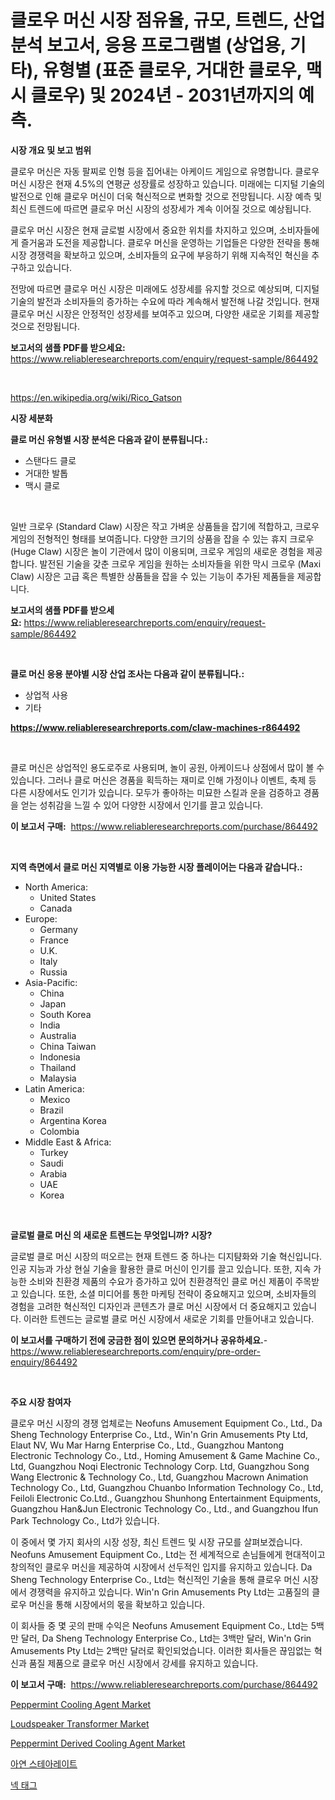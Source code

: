 <p><h1>클로우 머신 시장 점유율, 규모, 트렌드, 산업 분석 보고서, 응용 프로그램별 (상업용, 기타), 유형별 (표준 클로우, 거대한 클로우, 맥시 클로우) 및 2024년 - 2031년까지의 예측.</h1></p><p><strong>시장 개요 및 보고 범위</strong></p>
<p><p>클로우 머신은 자동 팔찌로 인형 등을 집어내는 아케이드 게임으로 유명합니다. 클로우 머신 시장은 현재 4.5%의 연평균 성장률로 성장하고 있습니다. 미래에는 디지털 기술의 발전으로 인해 클로우 머신이 더욱 혁신적으로 변화할 것으로 전망됩니다. 시장 예측 및 최신 트렌드에 따르면 클로우 머신 시장의 성장세가 계속 이어질 것으로 예상됩니다.</p><p>클로우 머신 시장은 현재 글로벌 시장에서 중요한 위치를 차지하고 있으며, 소비자들에게 즐거움과 도전을 제공합니다. 클로우 머신을 운영하는 기업들은 다양한 전략을 통해 시장 경쟁력을 확보하고 있으며, 소비자들의 요구에 부응하기 위해 지속적인 혁신을 추구하고 있습니다.</p><p>전망에 따르면 클로우 머신 시장은 미래에도 성장세를 유지할 것으로 예상되며, 디지털 기술의 발전과 소비자들의 증가하는 수요에 따라 계속해서 발전해 나갈 것입니다. 현재 클로우 머신 시장은 안정적인 성장세를 보여주고 있으며, 다양한 새로운 기회를 제공할 것으로 전망됩니다.</p></p>
<p><strong>보고서의 샘플 PDF를 받으세요:</strong> <a href="https://www.reliableresearchreports.com/enquiry/request-sample/864492">https://www.reliableresearchreports.com/enquiry/request-sample/864492</a></p>
<p>&nbsp;</p>
<p><a href="https://en.wikipedia.org/wiki/Rico_Gatson">https://en.wikipedia.org/wiki/Rico_Gatson</a></p>
<p><strong>시장 세분화</strong></p>
<p><strong>클로 머신 유형별 시장 분석은 다음과 같이 분류됩니다.:</strong></p>
<p><ul><li>스탠다드 클로</li><li>거대한 발톱</li><li>맥시 클로</li></ul></p>
<p>&nbsp;</p>
<p><p>일반 크로우 (Standard Claw) 시장은 작고 가벼운 상품들을 잡기에 적합하고, 크로우 게임의 전형적인 형태를 보여줍니다. 다양한 크기의 상품을 잡을 수 있는 휴지 크로우 (Huge Claw) 시장은 놀이 기관에서 많이 이용되며, 크로우 게임의 새로운 경험을 제공합니다. 발전된 기술을 갖춘 크로우 게임을 원하는 소비자들을 위한 막시 크로우 (Maxi Claw) 시장은 고급 혹은 특별한 상품들을 잡을 수 있는 기능이 추가된 제품들을 제공합니다.</p></p>
<p><strong>보고서의 샘플 PDF를 받으세요:</strong>&nbsp;<a href="https://www.reliableresearchreports.com/enquiry/request-sample/864492">https://www.reliableresearchreports.com/enquiry/request-sample/864492</a></p>
<p>&nbsp;</p>
<p><strong> 클로 머신 응용 분야별 시장 산업 조사는 다음과 같이 분류됩니다.:</strong></p>
<p><ul><li>상업적 사용</li><li>기타</li></ul></p>
<p><strong><a href="https://www.reliableresearchreports.com/claw-machines-r864492">https://www.reliableresearchreports.com/claw-machines-r864492</a></strong></p>
<p>&nbsp;</p>
<p><p>클로 머신은 상업적인 용도로주로 사용되며, 놀이 공원, 아케이드나 상점에서 많이 볼 수 있습니다. 그러나 클로 머신은 경품을 획득하는 재미로 인해 가정이나 이벤트, 축제 등 다른 시장에서도 인기가 있습니다. 모두가 좋아하는 미묘한 스킬과 운을 검증하고 경품을 얻는 성취감을 느낄 수 있어 다양한 시장에서 인기를 끌고 있습니다.</p></p>
<p><strong>이 보고서 구매:</strong>&nbsp; <a href="https://www.reliableresearchreports.com/purchase/864492">https://www.reliableresearchreports.com/purchase/864492</a></p>
<p>&nbsp;</p>
<p><strong>지역 측면에서 클로 머신 지역별로 이용 가능한 시장 플레이어는 다음과 같습니다.:</strong></p>
<p><ul>
    <li>
        North America:
        <ul>
            <li>United States</li>
            <li>Canada</li>
        </ul>
    </li>
    <li>
        Europe:
        <ul>
            <li>Germany</li>
            <li>France</li>
            <li>U.K.</li>
            <li>Italy</li>
            <li>Russia</li>
        </ul>
    </li>
    <li>
        Asia-Pacific:
        <ul>
            <li>China</li>
            <li>Japan</li>
            <li>South Korea</li>
            <li>India</li>
            <li>Australia</li>
            <li>China Taiwan</li>
            <li>Indonesia</li>
            <li>Thailand</li>
            <li>Malaysia</li>
        </ul>
    </li>
    <li>
        Latin America:
        <ul>
            <li>Mexico</li>
            <li>Brazil</li>
            <li>Argentina Korea</li>
            <li>Colombia</li>
        </ul>
    </li>
    <li>
        Middle East & Africa:
        <ul>
            <li>Turkey</li>
            <li>Saudi</li>
            <li>Arabia</li>
            <li>UAE</li>
            <li>Korea</li>
        </ul>
    </li>
    </ul></p>
<p>&nbsp;</p>
<p><strong>글로벌 클로 머신 의 새로운 트렌드는 무엇입니까? 시장?</strong></p>
<p><p>글로벌 클로 머신 시장의 떠오르는 현재 트렌드 중 하나는 디지턈화와 기술 혁신입니다. 인공 지능과 가상 현실 기술을 활용한 클로 머신이 인기를 끌고 있습니다. 또한, 지속 가능한 소비와 친환경 제품의 수요가 증가하고 있어 친환경적인 클로 머신 제품이 주목받고 있습니다. 또한, 소셜 미디어를 통한 마케팅 전략이 중요해지고 있으며, 소비자들의 경험을 고려한 혁신적인 디자인과 콘텐츠가 클로 머신 시장에서 더 중요해지고 있습니다. 이러한 트렌드는 글로벌 클로 머신 시장에서 새로운 기회를 만들어내고 있습니다.</p></p>
<p><strong>이 보고서를 구매하기 전에 궁금한 점이 있으면 문의하거나 공유하세요.</strong>- <a href="https://www.reliableresearchreports.com/enquiry/pre-order-enquiry/864492">https://www.reliableresearchreports.com/enquiry/pre-order-enquiry/864492</a></p>
<p>&nbsp;</p>
<p><strong>주요 시장 참여자</strong></p>
<p><p>클로우 머신 시장의 경쟁 업체로는 Neofuns Amusement Equipment Co., Ltd., Da Sheng Technology Enterprise Co., Ltd., Win'n Grin Amusements Pty Ltd, Elaut NV, Wu Mar Harng Enterprise Co., Ltd., Guangzhou Mantong Electronic Technology Co., Ltd., Homing Amusement & Game Machine Co., Ltd, Guangzhou Noqi Electronic Technology Corp. Ltd, Guangzhou Song Wang Electronic & Technology Co., Ltd, Guangzhou Macrown Animation Technology Co., Ltd, Guangzhou Chuanbo Information Technology Co., Ltd, Feiloli Electronic Co.Ltd., Guangzhou Shunhong Entertainment Equipments, Guangzhou Han&Jun Electronic Technology Co., Ltd., and Guangzhou Ifun Park Technology Co., Ltd가 있습니다. </p><p>이 중에서 몇 가지 회사의 시장 성장, 최신 트렌드 및 시장 규모를 살펴보겠습니다. Neofuns Amusement Equipment Co., Ltd는 전 세계적으로 손님들에게 현대적이고 창의적인 클로우 머신을 제공하여 시장에서 선두적인 입지를 유지하고 있습니다. Da Sheng Technology Enterprise Co., Ltd는 혁신적인 기술을 통해 클로우 머신 시장에서 경쟁력을 유지하고 있습니다. Win'n Grin Amusements Pty Ltd는 고품질의 클로우 머신을 통해 시장에서의 몫을 확보하고 있습니다. </p><p>이 회사들 중 몇 곳의 판매 수익은 Neofuns Amusement Equipment Co., Ltd는 5백만 달러, Da Sheng Technology Enterprise Co., Ltd는 3백만 달러, Win'n Grin Amusements Pty Ltd는 2백만 달러로 확인되었습니다. 이러한 회사들은 끊임없는 혁신과 품질 제품으로 클로우 머신 시장에서 강세를 유지하고 있습니다.</p></p>
<p><strong>이 보고서 구매:</strong>&nbsp;&nbsp;<a href="https://www.reliableresearchreports.com/purchase/864492">https://www.reliableresearchreports.com/purchase/864492</a></p>
<p><p><a href="https://issuu.com/reportprime-2/docs/peppermint-cooling-agent-market-size-2030.pptx">Peppermint Cooling Agent Market</a></p><p><a href="https://github.com/RichRobinson5/Market-Research-Report-List-6/blob/main/loudspeaker-transformer-market.md">Loudspeaker Transformer Market</a></p><p><a href="https://issuu.com/reportprime-2/docs/peppermint-derived-cooling-agent-market-size-2030.">Peppermint Derived Cooling Agent Market</a></p><p><a href="https://github.com/shampaakter36/Market-Research-Report-List-2/blob/main/688833544816.md">아연 스테아레이트</a></p><p><a href="https://github.com/LuckeyCorbin/Market-Research-Report-List-2/blob/main/631603544817.md">넥 태그</a></p></p>